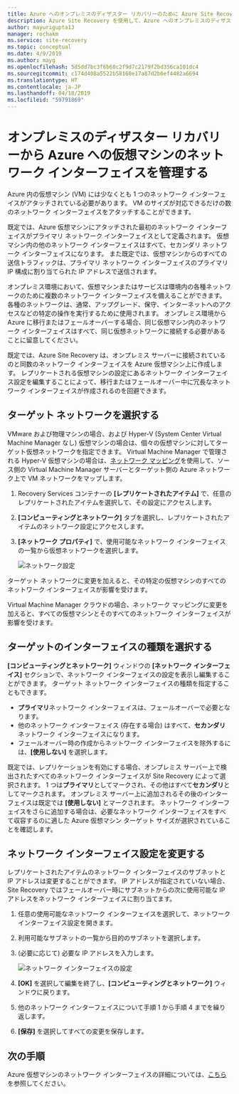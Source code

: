 ```yaml
---
title: Azure へのオンプレミスのディザスター リカバリーのために Azure Site Recovery でネットワーク インターフェイスを管理する | Microsoft Docs
description: Azure Site Recovery を使用して、Azure へのオンプレミスのディザスター リカバリーのためにネットワーク インターフェイスを管理する方法について説明します
author: mayurigupta13
manager: rochakm
ms.service: site-recovery
ms.topic: conceptual
ms.date: 4/9/2019
ms.author: mayg
ms.openlocfilehash: 5d5dd7bc3f6b60c2f9d7c2179f2bd356ca101dc4
ms.sourcegitcommit: c174d408a5522b58160e17a87d2b6ef4482a6694
ms.translationtype: HT
ms.contentlocale: ja-JP
ms.lasthandoff: 04/18/2019
ms.locfileid: "59791869"
---
```

# <a name="manage-virtual-machine-network-interfaces-for-on-premises-disaster-recovery-to-azure"></a>オンプレミスのディザスター リカバリーから Azure への仮想マシンのネットワーク インターフェイスを管理する
Azure 内の仮想マシン (VM) には少なくとも 1 つのネットワーク インターフェイスがアタッチされている必要があります。 VM のサイズが対応できるだけの数のネットワーク インターフェイスをアタッチすることができます。

既定では、Azure 仮想マシンにアタッチされた最初のネットワーク インターフェイスがプライマリ ネットワーク インターフェイスとして定義されます。 仮想マシン内の他のネットワーク インターフェイスはすべて、セカンダリ ネットワーク インターフェイスになります。 また既定では、仮想マシンからのすべての送信トラフィックは、プライマリ ネットワーク インターフェイスのプライマリ IP 構成に割り当てられた IP アドレスで送信されます。

オンプレミス環境において、仮想マシンまたはサービスは環境内の各種ネットワークのために複数のネットワーク インターフェイスを備えることができます。 各種のネットワークは、通常、アップグレード、保守、インターネットへのアクセスなどの特定の操作を実行するために使用されます。 オンプレミス環境から Azure に移行またはフェールオーバーする場合、同じ仮想マシン内のネットワーク インターフェイスはすべて、同じ仮想ネットワークに接続する必要があることに留意してください。

既定では、Azure Site Recovery は、オンプレミス サーバーに接続されているのと同数のネットワーク インターフェイスを Azure 仮想マシン上に作成します。 レプリケートされる仮想マシンの設定にあるネットワーク インターフェイス設定を編集することによって、移行またはフェールオーバー中に冗長なネットワーク インターフェイスが作成されるのを回避できます。

## <a name="select-the-target-network"></a>ターゲット ネットワークを選択する

VMware および物理マシンの場合、および Hyper-V (System Center Virtual Machine Manager なし) 仮想マシンの場合は、個々の仮想マシンに対してターゲット仮想ネットワークを指定できます。 Virtual Machine Manager で管理される Hyper-V 仮想マシンの場合は、[ネットワーク マッピング](site-recovery-network-mapping.md)を使用して、ソース側の Virtual Machine Manager サーバーとターゲット側の Azure ネットワーク上で VM ネットワークをマップします。

1. Recovery Services コンテナーの **[レプリケートされたアイテム]** で、任意のレプリケートされたアイテムを選択して、その設定にアクセスします。

2. **[コンピューティングとネットワーク]** タブを選択し、レプリケートされたアイテムのネットワーク設定にアクセスします。

3. **[ネットワーク プロパティ]** で、使用可能なネットワーク インターフェイスの一覧から仮想ネットワークを選択します。

    ![ネットワーク設定](./media/site-recovery-manage-network-interfaces-on-premises-to-azure/compute-and-network.png)

ターゲット ネットワークに変更を加えると、その特定の仮想マシンのすべてのネットワーク インターフェイスが影響を受けます。

Virtual Machine Manager クラウドの場合、ネットワーク マッピングに変更を加えると、すべての仮想マシンとそのすべてのネットワーク インターフェイスが影響を受けます。

## <a name="select-the-target-interface-type"></a>ターゲットのインターフェイスの種類を選択する

**[コンピューティングとネットワーク]** ウィンドウの **[ネットワーク インターフェイス]** セクションで、ネットワーク インターフェイスの設定を表示し編集することができます。 ターゲット ネットワーク インターフェイスの種類を指定することもできます。

- **プライマリ**ネットワーク インターフェイスは、フェールオーバーで必要となります。
- 他のネットワーク インターフェイス (存在する場合) はすべて、**セカンダリ** ネットワーク インターフェイスになります。
- フェールオーバー時の作成からネットワーク インターフェイスを除外するには、**[使用しない]** を選択します。

既定では、レプリケーションを有効にする場合、オンプレミス サーバー上で検出されたすべてのネットワーク インターフェイスが Site Recovery によって選択されます。 1 つは**プライマリ**としてマークされ、その他はすべて**セカンダリ**としてマークされます。 オンプレミス サーバー上に追加されるその後のインターフェイスは既定では **[使用しない]** とマークされます。 ネットワーク インターフェイスをさらに追加する場合は、必要なネットワーク インターフェイスをすべて収容するのに適した Azure 仮想マシン ターゲット サイズが選択されていることを確認します。

## <a name="modify-network-interface-settings"></a>ネットワーク インターフェイス設定を変更する

レプリケートされたアイテムのネットワーク インターフェイスのサブネットと IP アドレスは変更することができます。 IP アドレスが指定されていない場合、Site Recovery ではフェールオーバー時にサブネットからの次に使用可能な IP アドレスをネットワーク インターフェイスに割り当てます。

1. 任意の使用可能なネットワーク インターフェイスを選択して、ネットワーク インターフェイス設定を開きます。

2. 利用可能なサブネットの一覧から目的のサブネットを選択します。

3. (必要に応じて) 必要な IP アドレスを入力します。

    ![ネットワーク インターフェイスの設定](./media/site-recovery-manage-network-interfaces-on-premises-to-azure/network-interface-settings.png)

4. **[OK]** を選択して編集を終了し、**[コンピューティングとネットワーク]** ウィンドウに戻ります。

5. 他のネットワーク インターフェイスについて手順 1 から手順 4 までを繰り返します。

6. **[保存]** を選択してすべての変更を保存します。

## <a name="next-steps"></a>次の手順
  Azure 仮想マシンのネットワーク インターフェイスの詳細については、[こちら](../virtual-network/virtual-network-network-interface-vm.md)を参照してください。

